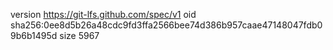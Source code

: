 version https://git-lfs.github.com/spec/v1
oid sha256:0ee8d5b26a48cdc9fd3ffa2566bee74d386b957caae47148047fdb09b6b1495d
size 5967
